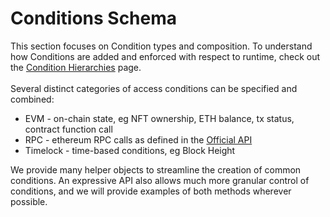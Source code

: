 # Conditions Schema

This section focuses on Condition types and composition. To understand how Conditions are added and enforced with respect to runtime, check out the [Condition Hierarchies](../advanced-usage/condition-hierarchies.md) page. \
\
Several distinct categories of access conditions can be specified and combined:&#x20;

* EVM - on-chain state, eg NFT ownership, ETH balance, tx status, contract function call
* RPC - ethereum RPC calls as defined in the [Official API](https://ethereum.org/en/developers/docs/apis/json-rpc/#json-rpc-methods)
* Timelock - time-based conditions, eg Block Height

We provide many helper objects to streamline the creation of common conditions. An expressive API also allows much more granular control of conditions, and we will provide examples of both methods wherever possible.
